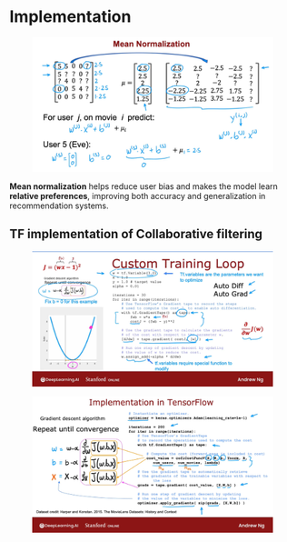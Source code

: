 # Implementation

<figure><img src="../../../.gitbook/assets/image (13).png" alt=""><figcaption></figcaption></figure>

**Mean normalization** helps reduce user bias and makes the model learn **relative preferences**, improving both accuracy and generalization in recommendation systems.

## TF implementation of Collaborative filtering

<figure><img src="../../../.gitbook/assets/image (1) (1).png" alt=""><figcaption></figcaption></figure>

<figure><img src="../../../.gitbook/assets/image (1) (1) (1).png" alt=""><figcaption></figcaption></figure>
